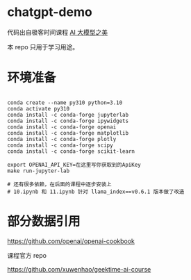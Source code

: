 # chatgpt-demo

代码出自极客时间课程 [AI 大模型之美](https://time.geekbang.org/column/intro/100541001?tab=catalog)

本 repo 只用于学习用途。

# 环境准备

```

conda create --name py310 python=3.10
conda activate py310
conda install -c conda-forge jupyterlab
conda install -c conda-forge ipywidgets
conda install -c conda-forge openai
conda install -c conda-forge matplotlib
conda install -c conda-forge plotly
conda install -c conda-forge scipy
conda install -c conda-forge scikit-learn

export OPENAI_API_KEY=在这里写你获取到的ApiKey
make run-jupyter-lab

# 还有很多依赖，在后面的课程中逐步安装上
# 10.ipynb 和 11.ipynb 针对 llama_index==v0.6.1 版本做了改造

```

# 部分数据引用

https://github.com/openai/openai-cookbook

课程官方 repo

https://github.com/xuwenhao/geektime-ai-course
